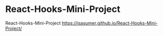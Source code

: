 # React-Hooks-Mini-Project
React-Hooks-Mini-Project
https://isasumer.github.io/React-Hooks-Mini-Project/
